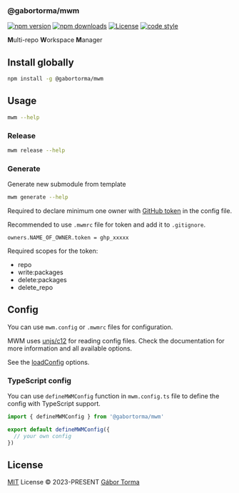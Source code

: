 ### @gabortorma/mwm

[![npm version][npm-version-src]][npm-version-href]
[![npm downloads][npm-downloads-src]][npm-downloads-href]
[![License][license-src]][license-href]
[![code style][code-style-src]][code-style-href]

**M**ulti-repo **W**orkspace **M**anager

## Install globally

```bash
npm install -g @gabortorma/mwm
```

## Usage

```bash
mwm --help
```

### Release

```bash
mwm release --help
```

### Generate

Generate new submodule from template

```bash
mwm generate --help
```

Required to declare minimum one owner with [GitHub token](https://github.com/settings/tokens) in the config file.

Recommended to use `.mwmrc` file for token and add it to `.gitignore`.

```
owners.NAME_OF_OWNER.token = ghp_xxxxx
```

Required scopes for the token:

- repo
- write:packages
- delete:packages
- delete_repo

## Config

You can use `mwm.config` or `.mwmrc` files for configuration.

MWM uses [unjs/c12](https://github.com/unjs/c12) for reading config files. Check the documentation for more information and all available options.

See the [loadConfig](./src/config.ts) options.

### TypeScript config

You can use `defineMWMConfig` function in `mwm.config.ts` file to define the config with TypeScript support.

```ts
import { defineMWMConfig } from '@gabortorma/mwm'

export default defineMWMConfig({
  // your own config
})
```

## License

[MIT](./LICENSE) License © 2023-PRESENT [Gábor Torma](https://github.com/gabortorma)

<!-- Badges -->

[npm-version-src]: https://img.shields.io/npm/v/@gabortorma/mwm?style=flat&colorA=080f12&colorB=1fa669
[npm-version-href]: https://npmjs.com/package/@gabortorma/mwm
[npm-downloads-src]: https://img.shields.io/npm/dm/@gabortorma/mwm?style=flat&colorA=080f12&colorB=1fa669
[npm-downloads-href]: https://npmjs.com/package/@gabortorma/mwm
[license-src]: https://img.shields.io/github/license/gabortorma/mwm.svg?style=flat&colorA=080f12&colorB=1fa669
[license-href]: https://github.com/gabortorma/mwm/blob/main/LICENSE
[code-style-src]: https://antfu.me/badge-code-style.svg
[code-style-href]: https://github.com/gabortorma/antfu-eslint-config
